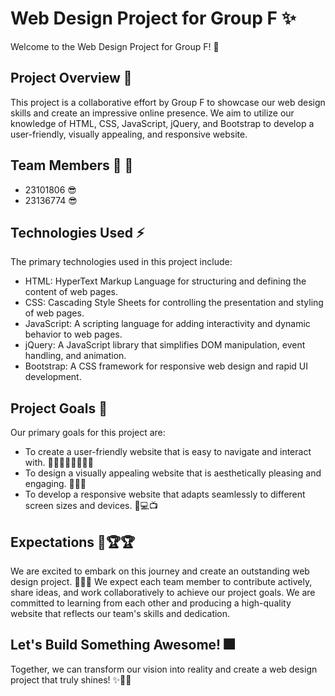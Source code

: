 # Web Design Project for Group F ✨

Welcome to the Web Design Project for Group F! 🚀

## Project Overview 🌅

This project is a collaborative effort by Group F to showcase our web design skills and create an impressive online presence.  We aim to utilize our knowledge of HTML, CSS, JavaScript, jQuery, and Bootstrap to develop a user-friendly, visually appealing, and responsive website. 

## Team Members 🤝 💪

* 23101806 😎
* 23136774 😎

## Technologies Used ⚡

The primary technologies used in this project include:

* HTML: HyperText Markup Language for structuring and defining the content of web pages. 
* CSS: Cascading Style Sheets for controlling the presentation and styling of web pages. 
* JavaScript: A scripting language for adding interactivity and dynamic behavior to web pages. 
* jQuery: A JavaScript library that simplifies DOM manipulation, event handling, and animation. 
* Bootstrap: A CSS framework for responsive web design and rapid UI development. 

## Project Goals 🎯

Our primary goals for this project are:

* To create a user-friendly website that is easy to navigate and interact with. 🚶‍♀️🚶‍♂️🚶‍♀️🚶‍♂️
* To design a visually appealing website that is aesthetically pleasing and engaging. 👀👀👀
* To develop a responsive website that adapts seamlessly to different screen sizes and devices. 📱💻📺

## Expectations 🤩🏆🏆

We are excited to embark on this journey and create an outstanding web design project. 🎢🚌🚋 We expect each team member to contribute actively, share ideas, and work collaboratively to achieve our project goals.  We are committed to learning from each other and producing a high-quality website that reflects our team's skills and dedication. 

## Let's Build Something Awesome! 🎆

Together, we can transform our vision into reality and create a web design project that truly shines! ✨💫🌟
